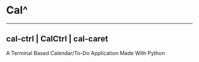 # Cal^
---
cal-ctrl | CalCtrl | cal-caret
---
A Terminal Based Calendar/To-Do Application Made With Python
